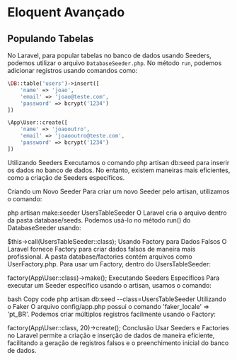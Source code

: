 # Eloquent Avançado

## Populando Tabelas

No Laravel, para popular tabelas no banco de dados usando Seeders, podemos utilizar o arquivo `DatabaseSeeder.php`. No método `run`, podemos adicionar registros usando comandos como:

```php
\DB::table('users')->insert([
    'name' => 'joao',
    'email' => 'joao@teste.com',
    'password' => bcrypt('1234')
])

\App\User::create([
    'name' => 'joaooutro',
    'email' => 'joaooutro@teste.com',
    'password' => bcrypt('1234')
])

```
Utilizando Seeders
Executamos o comando php artisan db:seed para inserir os dados no banco de dados. No entanto, existem maneiras mais eficientes, como a criação de Seeders específicos.

Criando um Novo Seeder
Para criar um novo Seeder pelo artisan, utilizamos o comando:

php artisan make:seeder UsersTableSeeder
O Laravel cria o arquivo dentro da pasta database/seeds. Podemos usá-lo no método run() do DatabaseSeeder usando:

$this->call(UsersTableSeeder::class);
Usando Factory para Dados Falsos
O Laravel fornece Factory para criar dados falsos de maneira mais profissional. A pasta database/factories contém arquivos como UserFactory.php. Para usar um Factory, dentro do UsersTableSeeder:

factory(App\User::class)->make();
Executando Seeders Específicos
Para executar um Seeder específico usando o artisan, usamos o comando:

bash
Copy code
php artisan db:seed --class=UsersTableSeeder
Utilizando o Faker
O arquivo config/app.php possui o comando 'faker_locale' => 'pt_BR'. Podemos criar múltiplos registros facilmente usando o Factory:

factory(App\User::class, 20)->create();
Conclusão
Usar Seeders e Factories no Laravel permite a criação e inserção de dados de maneira eficiente, facilitando a geração de registros falsos e o preenchimento inicial do banco de dados.